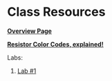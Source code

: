 # Class Resources

**[Overview Page](https://github.com/FAR-Lab/Developing-and-Designing-Interactive-Devices/wiki)**

**[Resistor Color Codes, explained!](https://www.electronics-tutorials.ws/resistor/res_2.html)**

Labs:
1. [Lab #1](https://github.com/FAR-Lab/Developing-and-Designing-Interactive-Devices/wiki/Lab-01)
<!--1. [Lab #2](https://github.com/FAR-Lab/Developing-and-Designing-Interactive-Devices/wiki/Lab-%232)
1. [Lab #3](https://github.com/FAR-Lab/Developing-and-Designing-Interactive-Devices/wiki/Lab3-Laser-Cutting-and-3d-Printing)
1. [Lab #4](https://github.com/FAR-Lab/Developing-and-Designing-Interactive-Devices/wiki/Lab-%234)
1. [Lab #5](https://github.com/FAR-Lab/Developing-and-Designing-Interactive-Devices/wiki/Lab-%235)
1. [Lab #6](https://github.com/FAR-Lab/Developing-and-Designing-Interactive-Devices/wiki/Lab-%236)-->